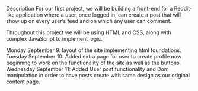 Description
For our first project, we will be building a front-end for a Reddit-like application where a user, once logged in, can create a post that will show up on every user’s feed and on which any user can comment.

Throughout this project we will be using HTML and CSS, along with complex JavaScript to implement logic.


Monday September 9:
layout of the site implementing html foundations.
Tuesday September 10:
Added extra page for user to create profile now beginning to work
on the functionality of the site as well as the buttons.
Wednesday September 11:
Added User post functionality and Dom manipulation in order to have posts create with same
design as our original content page.











<!-- Technical Requirements
Students' apps must:

Have a landing page with a navigation bar.
Have user login and sign-up (i.e., create HTML forms).
Have a home page containing all posts.
Allow a user to create and delete their own posts.
Allow a user to view comments on other posts.
Allow a user to create and delete their own comments.
Allow a user to update their profile information.
Use JavaScript for DOM manipulation.
Show user-friendly messages in case any errors occur.
Include separate HTML, CSS, and JavaScript files.
Stick with the KISS (keep it simple, stupid) and DRY (don't repeat yourself) principles.
Include semantic markup for HTML and CSS (adhere to best practices).
You can create either a single-page app or multiple HTML pages. -->

<!-- Necessary Deliverables
A Git repository hosted on GitHub.
Around 50 (or more) commits on GitHub, dating back to the beginning of the project. (Commit early, commit often. Tell a story with your commits. Each message should give a clear idea of what you changed.)
A README.md file with:
Explanations of the technologies used.
A couple of paragraphs about the general approach you took.
Descriptions of any unsolved problems or major hurdles you had to overcome.
A link to your planning documentation for how you broke down this project with deliverables and timelines.
Installation instructions for any dependencies.
A link to your wireframes — sketches of major views or interfaces in your application.
Stretch Goals
Create a responsive layout.
The user profile page shows the comments and posts from the logged-in user.
Error messages are handled gracefully either as modals or in-line with the HTML.
Use Adorable Avatars to generate random avatars for each user.
Allow the user to change their avatar on their profile page to any public image URL. -->
